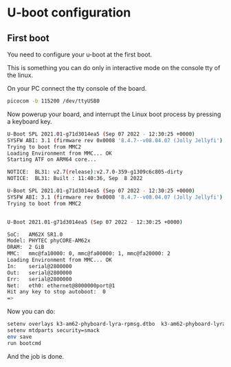 # U-boot configuration

## First boot

You need to configure your u-boot at the first boot.

This is something you can do only in interactive mode on the console tty of the linux.

On your PC connect the tty console of the board.

```bash
picocom -b 115200 /dev/ttyUSB0
```

Now powerup your board, and interrupt the Linux boot process by pressing a keyboard key.  

```bash
U-Boot SPL 2021.01-g71d3014ea5 (Sep 07 2022 - 12:30:25 +0000)
SYSFW ABI: 3.1 (firmware rev 0x0008 '8.4.7--v08.04.07 (Jolly Jellyfi')
Trying to boot from MMC2
Loading Environment from MMC... OK
Starting ATF on ARM64 core...

NOTICE:  BL31: v2.7(release):v2.7.0-359-g1309c6c805-dirty
NOTICE:  BL31: Built : 11:40:36, Sep  8 2022

U-Boot SPL 2021.01-g71d3014ea5 (Sep 07 2022 - 12:30:25 +0000)
SYSFW ABI: 3.1 (firmware rev 0x0008 '8.4.7--v08.04.07 (Jolly Jellyfi')
Trying to boot from MMC2


U-Boot 2021.01-g71d3014ea5 (Sep 07 2022 - 12:30:25 +0000)

SoC:   AM62X SR1.0
Model: PHYTEC phyCORE-AM62x
DRAM:  2 GiB
MMC:   mmc@fa10000: 0, mmc@fa00000: 1, mmc@fa20000: 2
Loading Environment from MMC... OK
In:    serial@2800000
Out:   serial@2800000
Err:   serial@2800000
Net:   eth0: ethernet@8000000port@1
Hit any key to stop autoboot:  0 
=> 
```

Now you can do:

```bash
setenv overlays k3-am62-phyboard-lyra-rpmsg.dtbo  k3-am62-phyboard-lyra-redbeet.dtbo
setenv mtdparts security=smack
env save
run bootcmd
```

And the job is done.
